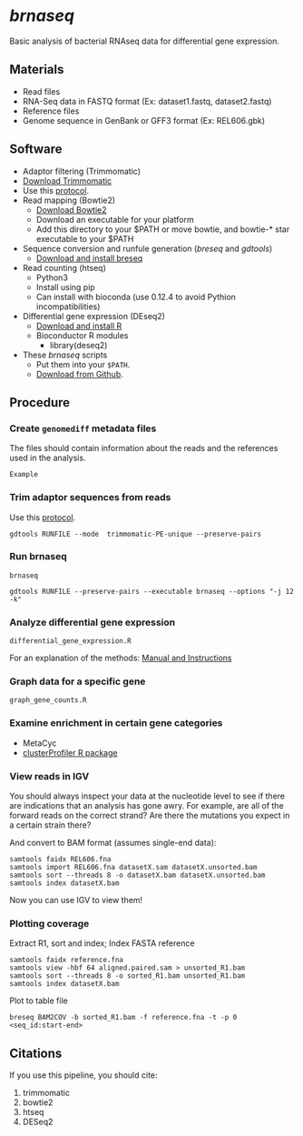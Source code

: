 # _brnaseq_
Basic analysis of bacterial RNAseq data for differential gene expression.


## Materials
* Read files
 * RNA-Seq data in FASTQ format (Ex: dataset1.fastq, dataset2.fastq)
* Reference files
 * Genome sequence in GenBank or GFF3 format (Ex: REL606.gbk)

## Software
* Adaptor filtering (Trimmomatic)
 * [Download Trimmomatic](http://www.usadellab.org/cms/?page=trimmomatic)
 * Use this [protocol](https://barricklab.org/twiki/bin/view/Lab/ProtocolsTrimmomaticCommands).
* Read mapping (Bowtie2)
  * [Download Bowtie2](http://bowtie-bio.sourceforge.net/bowtie2)
  * Download an executable for your platform
  * Add this directory to your $PATH or move bowtie, and bowtie-* star executable to your $PATH
* Sequence conversion and runfule generation (_breseq_ and _gdtools_)
  * [Download and install breseq](http://barricklab.org/breseq)
* Read counting (htseq)
  * Python3
  * Install using pip
  * Can install with bioconda (use 0.12.4 to avoid Pythion incompatibilities)
* Differential gene expression (DEseq2)
  * [Download and install R](http://cran.r-project.org/)
  * Bioconductor R modules
    * library(deseq2)
* These _brnaseq_ scripts
  * Put them into your `$PATH`.
  * [Download from Github](https://github.com/barricklab/barricklab/blob/master/brnaseq).

## Procedure

### Create <code>genomediff</code> metadata files

The files should contain information about the reads and the references used in the analysis.

```
Example

```

### Trim adaptor sequences from reads

Use this [protocol](https://barricklab.org/twiki/bin/view/Lab/ProtocolsTrimmomaticCommands).

```
gdtools RUNFILE --mode  trimmomatic-PE-unique --preserve-pairs
```

### Run brnaseq

```
brnaseq
```

```
gdtools RUNFILE --preserve-pairs --executable brnaseq --options "-j 12 -k"
```

### Analyze differential gene expression

```
differential_gene_expression.R
```

For an explanation of the methods: [Manual and Instructions](http://bioconductor.org/packages/devel/bioc/html/DESeq.html)

### Graph data for a specific gene

```
graph_gene_counts.R
```

### Examine enrichment in certain gene categories

* MetaCyc
* [clusterProfiler R package](https://bioconductor.org/packages/release/bioc/html/clusterProfiler.html)

### View reads in IGV

You should always inspect your data at the nucleotide level to see if there are
indications that an analysis has gone awry. For example, are all of the forward
reads on the correct strand? Are there the mutations you expect in a certain strain there?

And convert to BAM format (assumes single-end data):
```
samtools faidx REL606.fna
samtools import REL606.fna datasetX.sam datasetX.unsorted.bam
samtools sort --threads 8 -o datasetX.bam datasetX.unsorted.bam
samtools index datasetX.bam
```

Now you can use IGV to view them!

### Plotting coverage

Extract R1, sort and index; Index FASTA reference
```
samtools faidx reference.fna
samtools view -hbf 64 aligned.paired.sam > unsorted_R1.bam
samtools sort --threads 8 -o sorted_R1.bam unsorted_R1.bam
samtools index datasetX.bam
```

Plot to table file
```
breseq BAM2COV -b sorted_R1.bam -f reference.fna -t -p 0 <seq_id:start-end>
```

## Citations

If you use this pipeline, you should cite:
1. trimmomatic
2. bowtie2
3. htseq
4. DESeq2
